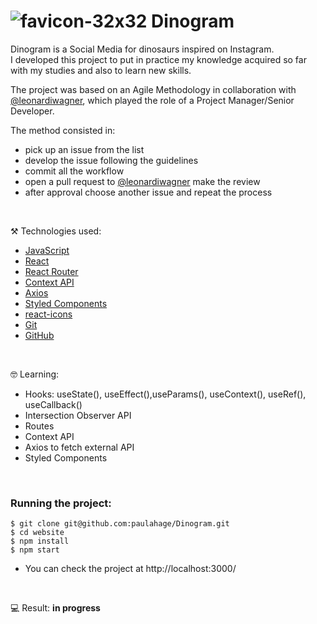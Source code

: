# ![favicon-32x32](https://user-images.githubusercontent.com/84124999/211044941-05b735c0-6242-417d-babb-f12d98c6a89b.png) Dinogram

Dinogram is a Social Media for dinosaurs inspired on Instagram.<br/>
I developed this project to put in practice my knowledge acquired so far with my studies and also to learn new skills.<br/>

The project was based on an Agile Methodology in collaboration with [@leonardiwagner](https://github.com/leonardiwagner), which played the role of a Project Manager/Senior Developer.
<br/>

The method consisted in: 
- pick up an issue from the list 
- develop the issue following the guidelines
- commit all the workflow 
- open a pull request to [@leonardiwagner](https://github.com/leonardiwagner) make the review
- after approval choose another issue and repeat the process

<br/>

⚒️ Technologies used:

- [JavaScript](https://www.javascript.com/)
- [React](https://reactjs.org/)
- [React Router](https://reactrouter.com/en/main)
- [Context API](https://reactjs.org/docs/context.html)
- [Axios](https://axios-http.com/docs/intro)
- [Styled Components](https://styled-components.com/)
- [react-icons](https://react-icons.github.io/react-icons/)
- [Git](https://git-scm.com/docs)
- [GitHub](https://github.com/paulahage/Dinogram)


<br/>

🤓 Learning:

- Hooks: useState(), useEffect(),useParams(), useContext(), useRef(), useCallback()
- Intersection Observer API
- Routes
- Context API
- Axios to fetch external API
- Styled Components

<br/>

### Running the project:

```
$ git clone git@github.com:paulahage/Dinogram.git
$ cd website
$ npm install
$ npm start
```
- You can check the project at http://localhost:3000/

<br/>

💻 Result: **in progress**
